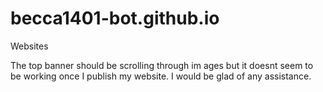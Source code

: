 # becca1401-bot.github.io
Websites

 The top banner should be scrolling through im
 ages but it doesnt seem to be working once I publish my website. I would be glad of any assistance. 
